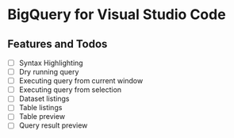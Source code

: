 # BigQuery for Visual Studio Code

## Features and Todos

- [ ] Syntax Highlighting
- [ ] Dry running query
- [ ] Executing query from current window
- [ ] Executing query from selection
- [ ] Dataset listings
- [ ] Table listings
- [ ] Table preview
- [ ] Query result preview
